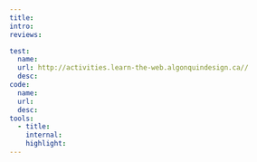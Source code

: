 ```yaml
---
title:
intro:
reviews:

test:
  name:
  url: http://activities.learn-the-web.algonquindesign.ca//
  desc:
code:
  name:
  url:
  desc:
tools:
  - title:
    internal:
    highlight:
---
```

